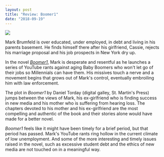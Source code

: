 ```yaml
---
layout: post
title: "Review: Boomer1"
date: "2018-09-19"
---
```


![](images/41iUsToIlL-132x200.jpg)

Mark Brumfeld is over educated, under employed, in debt and living in his parents basement. He finds himself there after his girlfriend, Cassie, rejects his marriage proposal and his job prospects in New York dry up.

In the novel [_Boomer1_](https://amzn.to/2NPdShJ), Mark is desperate and resentful as he launches a series of YouTube rants against aging Baby Boomers who won't let go of their jobs so Millennials can have them. His missives touch a nerve and a movement begins that grows out of Mark's control, eventually embroiling him with law enforcement.

The plot in _Boomer1_ by Daniel Torday (digital galley, St. Martin's Press) jumps between the views of Mark, his ex-girlfriend who is finding success in new media and his mother who is suffering from hearing loss. The chapters devoted to his mother and his ex-girlfriend are the most compelling and authentic of the book and their stories alone would have made for a better novel.

_Boomer1_ feels like it might have been timely for a brief period, but that period has passed. Mark's YouTube rants ring hollow in the current climate of low unemployment. And some of the more interesting and timely issues raised in the novel, such as excessive student debt and the ethics of new media are not touched on in a meaningful way.
